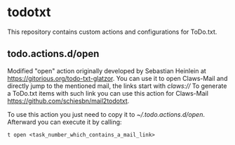 todotxt
=======

This repository contains custom actions and configurations for ToDo.txt.

todo.actions.d/open
-------------------

Modified "open" action originally developed by Sebastian Heinlein at https://gitorious.org/todo-txt-glatzor.
You can use it to open Claws-Mail and directly jump to the mentioned mail, the links start with *claws://* To generate a ToDo.txt items with such link you can use this action for Claws-Mail https://github.com/schiesbn/mail2todotxt.

To use this action you just need to copy it to *~/.todo.actions.d/open*. Afterward you can execute it by calling:

```
t open <task_number_which_contains_a_mail_link>
```
